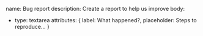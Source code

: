 name: Bug report
description: Create a report to help us improve
body:
  - type: textarea
    attributes: { label: What happened?, placeholder: Steps to reproduce... }
